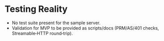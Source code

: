 # Testing Reality
- No test suite present for the sample server.
- Validation for MVP to be provided as scripts/docs (PRM/AS/401 checks, Streamable‑HTTP round‑trip).
